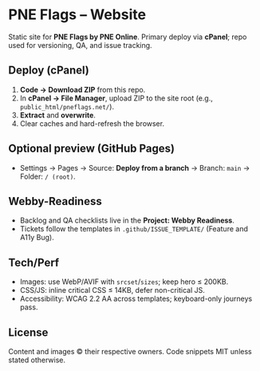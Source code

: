 # PNE Flags – Website

Static site for **PNE Flags by PNE Online**. Primary deploy via **cPanel**; repo used for versioning, QA, and issue tracking.

## Deploy (cPanel)
1. **Code → Download ZIP** from this repo.
2. In **cPanel → File Manager**, upload ZIP to the site root (e.g., `public_html/pneflags.net/`).
3. **Extract** and **overwrite**.
4. Clear caches and hard-refresh the browser.

## Optional preview (GitHub Pages)
- Settings → Pages → Source: **Deploy from a branch** → Branch: `main` → Folder: `/ (root)`.

## Webby-Readiness
- Backlog and QA checklists live in the **Project: Webby Readiness**.
- Tickets follow the templates in `.github/ISSUE_TEMPLATE/` (Feature and A11y Bug).

## Tech/Perf
- Images: use WebP/AVIF with `srcset`/`sizes`; keep hero ≤ 200KB.
- CSS/JS: inline critical CSS ≤ 14KB, defer non-critical JS.
- Accessibility: WCAG 2.2 AA across templates; keyboard-only journeys pass.

## License
Content and images © their respective owners. Code snippets MIT unless stated otherwise.
